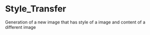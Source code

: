 # Style_Transfer
Generation of a new image that has style of a image and content of a different image
